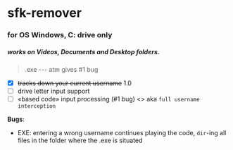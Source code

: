 # sfk-remover
### for OS Windows, C: drive only
##### works on Videos, Documents and Desktop folders.
> .exe --- atm gives #1 bug

- [x] ~~tracks down your current username~~ 1.0
- [ ] drive letter input support
- [ ] «based code» input processing (#1 bug) <> aka `full username interception`

**Bugs**:
* EXE: entering a wrong username continues playing the code, `dir`-ing all files in the folder where the .exe is situated

